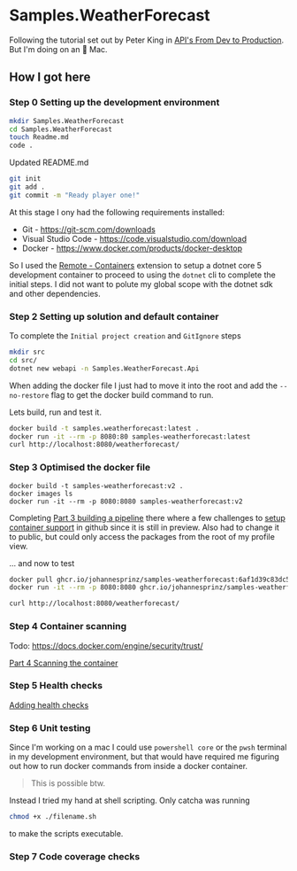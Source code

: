 # Samples.WeatherForecast

Following the tutorial set out by Peter King in [API's From Dev to Production](https://dev.to/newday-technology/api-s-from-dev-to-production-428i). But I'm doing on an 🍏 Mac.

## How I got here

### Step 0 Setting up the development environment
```zsh
mkdir Samples.WeatherForecast
cd Samples.WeatherForecast
touch Readme.md
code .
```

Updated README.md

```zsh
git init
git add .
git commit -m "Ready player one!"
```

At this stage I ony had the following requirements installed:

- Git - https://git-scm.com/downloads
- Visual Studio Code - https://code.visualstudio.com/download
- Docker - https://www.docker.com/products/docker-desktop

So I used the [Remote - Containers](https://marketplace.visualstudio.com/items?itemName=ms-vscode-remote.remote-containers) extension to setup a dotnet core 5 development container to proceed to using the `dotnet` cli to complete the initial steps. I did not want to polute my global scope with the dotnet sdk and other dependencies.

### Step 2 Setting up solution and default container

To complete the `Initial project creation` and `GitIgnore` steps

```zsh
mkdir src
cd src/
dotnet new webapi -n Samples.WeatherForecast.Api
```

When adding the docker file I just had to move it into the root and add the `--no-restore` flag to get the docker build command to run.

Lets build, run and test it.

```zsh
docker build -t samples.weatherforecast:latest .
docker run -it --rm -p 8080:80 samples-weatherforecast:latest
curl http://localhost:8080/weatherforecast/
```

### Step 3 Optimised the docker file

```
docker build -t samples-weatherforecast:v2 .
docker images ls
docker run -it --rm -p 8080:8080 samples-weatherforecast:v2
```

Completing [Part 3 building a pipeline](https://dev.to/newday-technology/api-s-from-dev-to-production-part-3-7dn) there where a few challenges to [setup container support](https://docs.github.com/en/packages/working-with-a-github-packages-registry/enabling-improved-container-support-with-the-container-registry) in github since it is still in preview. Also had to change it to public, but could only access the packages from the root of my profile view.

... and now to test

```zsh
docker pull ghcr.io/johannesprinz/samples-weatherforecast:6af1d39c83dc5c31688148cb68ca51d44993e30f 
docker run -it --rm -p 8080:8080 ghcr.io/johannesprinz/samples-weatherforecast:6af1d39c83dc5c31688148cb68ca51d44993e30f 
```

```zsh
curl http://localhost:8080/weatherforecast/
```

### Step 4 Container scanning

Todo: https://docs.docker.com/engine/security/trust/

[Part 4 Scanning the container](https://dev.to/newday-technology/api-s-from-dev-to-production-part-4-49g8)

### Step 5 Health checks

[Adding health checks](https://dev.to/newday-technology/api-s-from-dev-to-production-part-5-26cp)

### Step 6 Unit testing

Since I'm working on a mac I could use `powershell core` or the `pwsh` terminal in my development environment, but that would have required me figuring out how to run docker commands from inside a docker container. 

>This is possible btw.

Instead I tried my hand at shell scripting. Only catcha was running

```zsh
chmod +x ./filename.sh
```

to make the scripts executable.

### Step 7 Code coverage checks